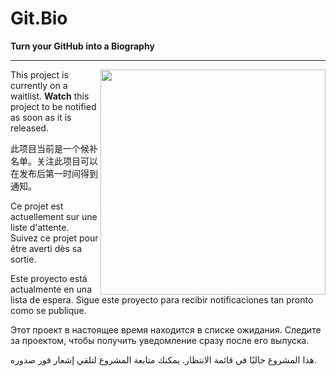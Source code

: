 # Git.Bio

**Turn your GitHub into a Biography**

---


<img width="360" align="right" src="https://github.com/user-attachments/assets/4601184c-7e8e-4531-9a49-938be1ac2dfc" />

This project is currently on a waitlist. **Watch** this project to be notified as soon as it is released.

此项目当前是一个候补名单。关注此项目可以在发布后第一时间得到通知。

Ce projet est actuellement sur une liste d'attente. Suivez ce projet pour être averti dès sa sortie.

Este proyecto está actualmente en una lista de espera. Sigue este proyecto para recibir notificaciones tan pronto como se publique.

Этот проект в настоящее время находится в списке ожидания. Следите за проектом, чтобы получить уведомление сразу после его выпуска.

هذا المشروع حاليًا في قائمة الانتظار. يمكنك متابعة المشروع لتلقي إشعار فور صدوره.

